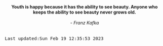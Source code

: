 
<div align="center"><b><span>Youth is happy because it has the ability to see beauty. Anyone who keeps the ability to see beauty never grows old. </span></b><br><br><i> - Franz Kafka</i></div>
<br><br><kbd>Last updated:Sun Feb 19 12:35:53 2023</kbd>